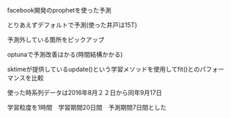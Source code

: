 facebook開発のprophetを使った予測

とりあえずデフォルトで予測(使った井戸は15T)

予測外している箇所をピックアップ

optunaで予測改善はかる(時間結構かかる)

sktimeが提供しているupdate()という学習メソッドを使用してfit()とのパフォーマンスを比較

使った時系列データは2016年8月２２日から同年9月17日

学習粒度を1時間　学習期間20日間　予測期間7日間とした

